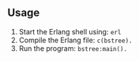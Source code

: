 ## Usage
1. Start the Erlang shell using: `erl`
2. Compile the Erlang file: `c(bstree).`
3. Run the program: `bstree:main().`

